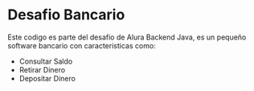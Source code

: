 <h1>Desafio Bancario</h1>

<p>Este codigo es parte del desafio de Alura Backend Java, es un pequeño software bancario con caracteristicas como:</p>
<ul>
  <li>Consultar Saldo</li>
  <li>Retirar Dinero</li>
  <li>Depositar Dinero</li>
</ul>
